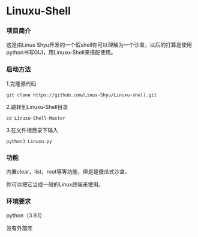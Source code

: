 # Linuxu-Shell

### 项目简介

这是由Linus Shyu开发的一个假shell你可以理解为一个沙盒，以后的打算是使用python书写GUI，用Linuxu-Shell来搭配使用。

### 启动方法

1.克隆源代码

```shell
git clone https://github.com/Linus-Shyu/Linuxu-shell.git
```

2.跳转到Linuxu-Shell目录

```shell
cd Linuxu-Shell-Master
```

3.在文件根目录下输入

```shell
python3 Linuxu.py
```

### 功能

内置clear，list，root等等功能，但是是傻瓜式沙盒。

你可以把它当成一般的Linux终端来使用。

### 环境要求

python（3.9.1）

没有外部库

